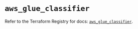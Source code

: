 # `aws_glue_classifier`

Refer to the Terraform Registry for docs: [`aws_glue_classifier`](https://registry.terraform.io/providers/hashicorp/aws/6.2.0/docs/resources/glue_classifier).
